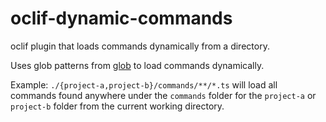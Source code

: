 oclif-dynamic-commands
======================

oclif plugin that loads commands dynamically from a directory.

Uses glob patterns from [glob](https://www.npmjs.com/package/glob) to load commands dynamically.

Example: `./{project-a,project-b}/commands/**/*.ts` will load all commands found anywhere under the `commands` folder for the `project-a` or `project-b` folder from the current working directory. 
